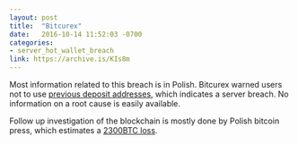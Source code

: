 ```yaml
---
layout: post
title:  "Bitcurex"
date:   2016-10-14 11:52:03 -0700
categories:
- server_hot_wallet_breach
link: https://archive.is/KIs8m
---
```


Most information related to this breach is in Polish. Bitcurex warned users not to use [previous deposit addresses][1], which indicates a server breach. No information on a root cause is easily available.

Follow up investigation of the blockchain is mostly done by Polish bitcoin press, which estimates a [2300BTC loss][2].

[1]: https://archive.is/KIs8m
[2]: http://bitcoin.pl/wiadomosci/bezpieczenstwo/1338-bitcurex-nadal-milczy-afery-ciag-dalszy
